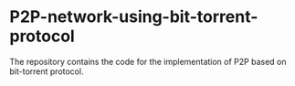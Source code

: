 # P2P-network-using-bit-torrent-protocol
The repository contains the code for the implementation of P2P based on bit-torrent protocol.
